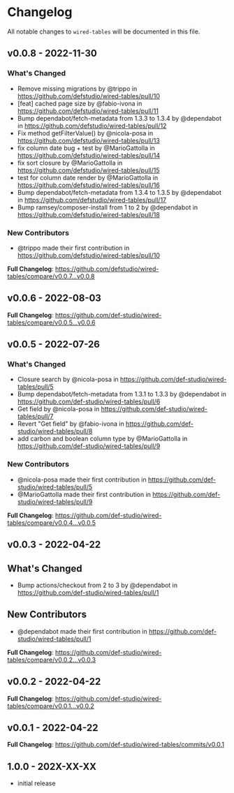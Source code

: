 # Changelog

All notable changes to `wired-tables` will be documented in this file.

## v0.0.8 - 2022-11-30

### What's Changed

- Remove missing migrations by @trippo in https://github.com/defstudio/wired-tables/pull/10
- [feat] cached page size by @fabio-ivona in https://github.com/defstudio/wired-tables/pull/11
- Bump dependabot/fetch-metadata from 1.3.3 to 1.3.4 by @dependabot in https://github.com/defstudio/wired-tables/pull/12
- Fix method getFilterValue() by @nicola-posa in https://github.com/defstudio/wired-tables/pull/13
- fix column date bug + test by @MarioGattolla in https://github.com/defstudio/wired-tables/pull/14
- fix sort closure by @MarioGattolla in https://github.com/defstudio/wired-tables/pull/15
- test for column date render by @MarioGattolla in https://github.com/defstudio/wired-tables/pull/16
- Bump dependabot/fetch-metadata from 1.3.4 to 1.3.5 by @dependabot in https://github.com/defstudio/wired-tables/pull/17
- Bump ramsey/composer-install from 1 to 2 by @dependabot in https://github.com/defstudio/wired-tables/pull/18

### New Contributors

- @trippo made their first contribution in https://github.com/defstudio/wired-tables/pull/10

**Full Changelog**: https://github.com/defstudio/wired-tables/compare/v0.0.7...v0.0.8

## v0.0.6 - 2022-08-03

**Full Changelog**: https://github.com/def-studio/wired-tables/compare/v0.0.5...v0.0.6

## v0.0.5 - 2022-07-26

### What's Changed

- Closure search by @nicola-posa in https://github.com/def-studio/wired-tables/pull/5
- Bump dependabot/fetch-metadata from 1.3.1 to 1.3.3 by @dependabot in https://github.com/def-studio/wired-tables/pull/6
- Get field by @nicola-posa in https://github.com/def-studio/wired-tables/pull/7
- Revert "Get field" by @fabio-ivona in https://github.com/def-studio/wired-tables/pull/8
- add carbon and boolean column type by @MarioGattolla in https://github.com/def-studio/wired-tables/pull/9

### New Contributors

- @nicola-posa made their first contribution in https://github.com/def-studio/wired-tables/pull/5
- @MarioGattolla made their first contribution in https://github.com/def-studio/wired-tables/pull/9

**Full Changelog**: https://github.com/def-studio/wired-tables/compare/v0.0.4...v0.0.5

## v0.0.3 - 2022-04-22

## What's Changed

- Bump actions/checkout from 2 to 3 by @dependabot in https://github.com/def-studio/wired-tables/pull/1

## New Contributors

- @dependabot made their first contribution in https://github.com/def-studio/wired-tables/pull/1

**Full Changelog**: https://github.com/def-studio/wired-tables/compare/v0.0.2...v0.0.3

## v0.0.2 - 2022-04-22

**Full Changelog**: https://github.com/def-studio/wired-tables/compare/v0.0.1...v0.0.2

## v0.0.1 - 2022-04-22

**Full Changelog**: https://github.com/def-studio/wired-tables/commits/v0.0.1

## 1.0.0 - 202X-XX-XX

- initial release
